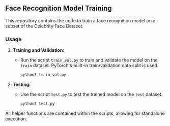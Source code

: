 ## Face Recognition Model Training

This repository contains the code to train a face recognition model on a subset of the Celebrity Face Dataset.

### Usage

1. **Training and Validation:**
   - Run the script `train_val.py` to train and validate the model on the `train` dataset. PyTorch's built-in train/validation data split is used.
     ```bash
     python3 train_val.py
     ```

2. **Testing:**
   - Use the script `test.py` to test the trained model on the `test` dataset.
     ```bash
     python3 test.py
     ```

All helper functions are contained within the scripts, allowing for standalone execution.

